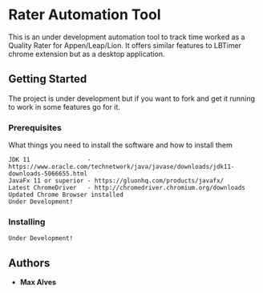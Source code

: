 # Rater Automation Tool

This is an under development automation tool to track time worked as a Quality Rater for Appen/Leap/Lion. It offers similar features to LBTimer chrome extension but as a desktop application.

## Getting Started

The project is under development but if you want to fork and get it running to work in some features go for it.

### Prerequisites

What things you need to install the software and how to install them

```
JDK 11                - https://www.oracle.com/technetwork/java/javase/downloads/jdk11-downloads-5066655.html
JavaFx 11 or superior - https://gluonhq.com/products/javafx/
Latest ChromeDriver   - http://chromedriver.chromium.org/downloads
Updated Chrome Browser installed
Under Development!

```

### Installing

```
Under Development!
```

## Authors

* **Max Alves** 


